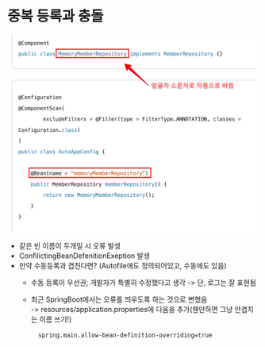 <link href="../md_config/style.css" rel="stylesheet">

# 중복 등록과 충돌

<img src='images/2021-09-04-22-28-04.png' />

- 같은 빈 이름이 두개일 시 오류 발생
- ConfilictingBeanDefenitionExeption 발생
- 만약 수동등록과 겹친다면? (Autofile에도 정의되어있고, 수동에도 있음)
  - 수동 등록이 우선권; 개발자가 특별히 수정했다고 생각 -> 단, 로그는 잘 표현됨
  - 최근 SpringBoot에서는 오류를 띄우도록 하는 것으로 변했음  
    -> resources/application.properties에 다음을 추가(웬만하면 그냥 안겹치는 이름 쓰기!)

    ```TEXT
      spring.main.allow-bean-definition-overriding=true
    ```
